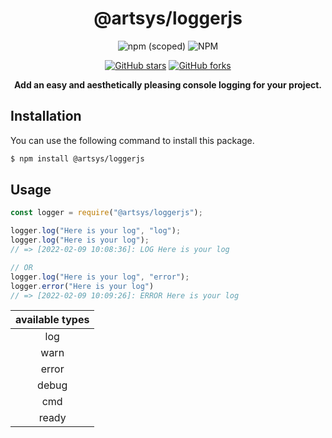 <div align="center">

# @artsys/loggerjs

![npm (scoped)](https://img.shields.io/npm/v/@artsys/loggerjs?color=critical&logo=npm)
![NPM](https://img.shields.io/npm/l/@artsys/loggerjs)

[![GitHub stars](https://img.shields.io/github/stars/ARTSYS-H/loggerjs?logo=github)](https://github.com/ARTSYS-H/loggerjs/stargazers)
[![GitHub forks](https://img.shields.io/github/forks/ARTSYS-H/loggerjs?logo=github)](https://github.com/ARTSYS-H/loggerjs/network)
<!--[![GitHub license](https://img.shields.io/github/license/ARTSYS-H/loggerjs)](https://github.com/ARTSYS-H/loggerjs)-->

**Add an easy and aesthetically pleasing console logging for your project.**


</div>


## Installation

You can use the following command to install this package.

```sh
$ npm install @artsys/loggerjs
```

## Usage

```js
const logger = require("@artsys/loggerjs");

logger.log("Here is your log", "log");
logger.log("Here is your log");
// => [2022-02-09 10:08:36]: LOG Here is your log

// OR
logger.log("Here is your log", "error");
logger.error("Here is your log")
// => [2022-02-09 10:09:26]: ERROR Here is your log
```

|   available types   |
| :-----------------: |
|         log         |
|         warn        |
|         error       |
|         debug       |
|         cmd         |
|         ready       |
